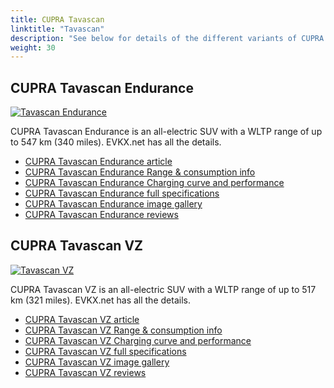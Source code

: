 ```yaml
---
title: CUPRA Tavascan
linktitle: "Tavascan"
description: "See below for details of the different variants of CUPRA Tavascan"
weight: 30
---
```

## CUPRA Tavascan Endurance

<a href="/models/cupra/tavascan/tavascan_endurance/"><img src="https://media.evkx.net/multimedia/models/cupra/tavascan/tavascan_endurance/main_1_st.JPG" class="img-fluid" alt="Tavascan Endurance" ></a>

CUPRA Tavascan Endurance is an all-electric SUV with a WLTP range of up to 547 km (340 miles). EVKX.net has all the details. 

- [CUPRA Tavascan Endurance article](/models/cupra/tavascan/tavascan_endurance/)
- [CUPRA Tavascan Endurance Range & consumption info](/models/cupra/tavascan/tavascan_endurance/rangeandconsumption)
- [CUPRA Tavascan Endurance Charging curve and performance](/models/cupra/tavascan/tavascan_endurance/chargingcurve)
- [CUPRA Tavascan Endurance full specifications](/models/cupra/tavascan/tavascan_endurance/specifications)
- [CUPRA Tavascan Endurance image gallery](/models/cupra/tavascan/tavascan_endurance/gallery)
- [CUPRA Tavascan Endurance reviews](/models/cupra/tavascan/tavascan_endurance/reviews)

## CUPRA Tavascan VZ

<a href="/models/cupra/tavascan/tavascan_vz/"><img src="https://media.evkx.net/multimedia/models/cupra/tavascan/tavascan_vz/main_1_st.JPG" class="img-fluid" alt="Tavascan VZ" ></a>

CUPRA Tavascan VZ is an all-electric SUV with a WLTP range of up to 517 km (321 miles). EVKX.net has all the details. 

- [CUPRA Tavascan VZ article](/models/cupra/tavascan/tavascan_vz/)
- [CUPRA Tavascan VZ Range & consumption info](/models/cupra/tavascan/tavascan_vz/rangeandconsumption)
- [CUPRA Tavascan VZ Charging curve and performance](/models/cupra/tavascan/tavascan_vz/chargingcurve)
- [CUPRA Tavascan VZ full specifications](/models/cupra/tavascan/tavascan_vz/specifications)
- [CUPRA Tavascan VZ image gallery](/models/cupra/tavascan/tavascan_vz/gallery)
- [CUPRA Tavascan VZ reviews](/models/cupra/tavascan/tavascan_vz/reviews)

